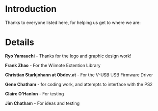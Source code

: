 # Introduction #

Thanks to everyone listed here, for helping us get to where we are:


# Details #

**Ryo Yamauchi** - Thanks for the logo and graphic design work!

**Frank Zhao** - For the Wiimote Extention Library

**Christian Starkjohann at Obdev.at** - For the V-USB USB Firmware Driver

**Gene Chatham** - for coding work, and attempts to interface with the PS2

**Claire O'Hanlon** - For testing

**Jim Chatham** - For ideas and testing